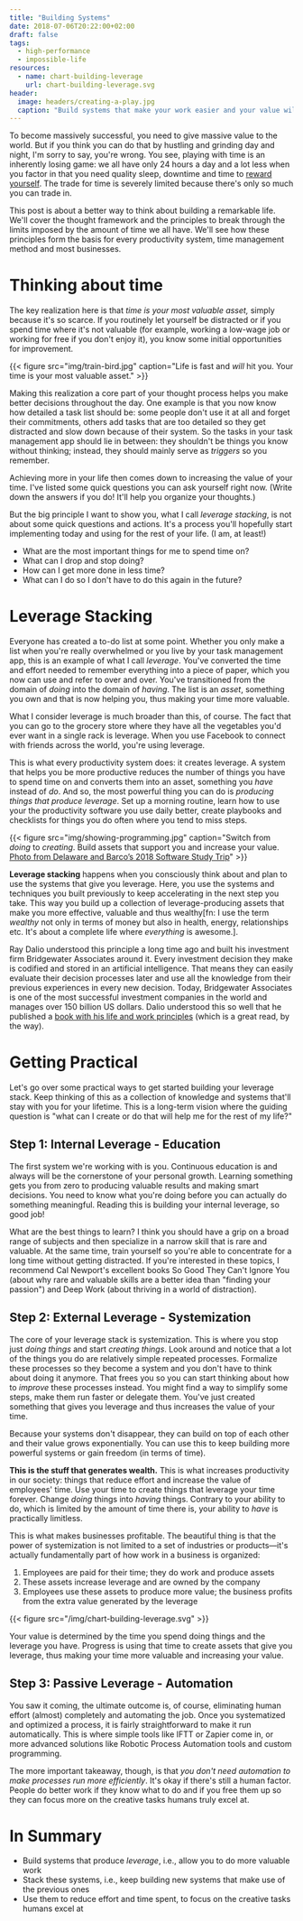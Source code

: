 ```yaml
---
title: "Building Systems"
date: 2018-07-06T20:22:00+02:00
draft: false
tags:
  - high-performance
  - impossible-life
resources:
  - name: chart-building-leverage
    url: chart-building-leverage.svg
header:
  image: headers/creating-a-play.jpg
  caption: "Build systems that make your work easier and your value will explode."
---
```


To become massively successful, you need to give massive value to the world. But if you think you can do that by hustling and grinding day and night, I'm sorry to say, you're wrong. You see, playing with time is an inherently losing game: we all have only 24 hours a day and a lot less when you factor in that you need quality sleep, downtime and time to [reward yourself](https://samyn.co/post/reward-yourself/). The trade for time is severely limited because there's only so much you can trade in.

This post is about a better way to think about building a remarkable life. We'll cover the thought framework and the principles to break through the limits imposed by the amount of time we all have. We'll see how these principles form the basis for every productivity system, time management method and most businesses.

# Thinking about time

The key realization here is that *time is your most valuable asset,* simply because it's so scarce. If you routinely let yourself be distracted or if you spend time where it's not valuable (for example, working a low-wage job or working for free if you don't enjoy it), you know some initial opportunities for improvement.

{{< figure src="img/train-bird.jpg" caption="Life is fast and *will* hit you. Your time is your most valuable asset." >}}

Making this realization a core part of your thought process helps you make better decisions throughout the day. One example is that you now know how detailed a task list should be: some people don't use it at all and forget their commitments, others add tasks that are too detailed so they get distracted and slow down because of their system. So the tasks in your task management app should lie in between: they shouldn't be things you know without thinking; instead, they should mainly serve as *triggers* so you remember.

Achieving more in your life then comes down to increasing the value of your time. I've listed some quick questions you can ask yourself right now. (Write down the answers if you do! It'll help you organize your thoughts.)

But the big principle I want to show you, what I call *leverage stacking*, is not about some quick questions and actions. It's a process you'll hopefully start implementing today and using for the rest of your life. (I am, at least!)

- What are the most important things for me to spend time on?
- What can I drop and stop doing?
- How can I get more done in less time?
- What can I do so I don't have to do this again in the future?

# Leverage Stacking

Everyone has created a to-do list at some point. Whether you only make a list when you're really overwhelmed or you live by your task management app, this is an example of what I call *leverage*. You've converted the time and effort needed to remember everything into a piece of paper, which you now can use and refer to over and over. You've transitioned from the domain of *doing* into the domain of *having*. The list is an *asset*, something you own and that is now helping you, thus making your time more valuable.

What I consider leverage is much broader than this, of course. The fact that you can go to the grocery store where they have all the vegetables you'd ever want in a single rack is leverage. When you use Facebook to connect with friends across the world, you're using leverage.

This is what every productivity system does: it creates leverage. A system that helps you be more productive reduces the number of things you have to spend time on and converts them into an asset, something you *have* instead of *do*. And so, the most powerful thing you can do is *producing things that produce leverage*. Set up a morning routine, learn how to use your the productivity software you use daily better, create playbooks and checklists for things you do often where you tend to miss steps.

{{< figure src="img/showing-programming.jpg" caption="Switch from *doing* to *creating*. Build assets that support you and increase your value. [Photo from Delaware and Barco’s 2018 Software Study Trip](https://www.softwarestudytrip.com/)" >}}

**Leverage stacking** happens when you consciously think about and plan to use the systems that give you leverage. Here, you use the systems and techniques you built previously to keep accelerating in the next step you take. This way you build up a collection of leverage-producing assets that make you more effective, valuable and thus wealthy[fn: I use the term *wealthy* not only in terms of money but also in health, energy, relationships etc. It's about a complete life where *everything* is awesome.].

Ray Dalio understood this principle a long time ago and built his investment firm Bridgewater Associates around it. Every investment decision they make is codified and stored in an artificial intelligence. That means they can easily evaluate their decision processes later and use all the knowledge from their previous experiences in every new decision. Today, Bridgewater Associates is one of the most successful investment companies in the world and manages over 150 billion US dollars. Dalio understood this so well that he published a [book with his life and work principles](http://principles.com/) (which is a great read, by the way).

# Getting Practical

Let's go over some practical ways to get started building your leverage stack. Keep thinking of this as a collection of knowledge and systems that'll stay with you for your lifetime. This is a long-term vision where the guiding question is "what can I create or do that will help me for the rest of my life?"

## Step 1: Internal Leverage - Education

The first system we're working with is you. Continuous education is and always will be the cornerstone of your personal growth. Learning something gets you from zero to producing valuable results and making smart decisions. You need to know what you're doing before you can actually do something meaningful. Reading this is building your internal leverage, so good job!

What are the best things to learn? I think you should have a grip on a broad range of subjects and then specialize in a narrow skill that is rare and valuable. At the same time, train yourself so you're able to concentrate for a long time without getting distracted. If you're interested in these topics, I recommend Cal Newport's excellent books So Good They Can't Ignore You (about why rare and valuable skills are a better idea than "finding your passion") and Deep Work (about thriving in a world of distraction).

## Step 2: External Leverage - Systemization

The core of your leverage stack is systemization. This is where you stop just *doing things* and start *creating things*. Look around and notice that a lot of the things you do are relatively simple repeated processes. Formalize these processes so they become a system and you don't have to think about doing it anymore. That frees you so you can start thinking about how to *improve* these processes instead. You might find a way to simplify some steps, make them run faster or delegate them. You've just created something that gives you leverage and thus increases the value of your time.

Because your systems don't disappear, they can build on top of each other and their value grows exponentially. You can use this to keep building more powerful systems or gain freedom (in terms of time).

**This is the stuff that generates wealth.** This is what increases productivity in our society: things that reduce effort and increase the value of employees' time. Use your time to create things that leverage your time forever. Change *doing* things into *having* things. Contrary to your ability to do, which is limited by the amount of time there is, your ability to *have* is practically limitless.

This is what makes businesses profitable. The beautiful thing is that the power of systemization is not limited to a set of industries or products—it's actually fundamentally part of how work in a business is organized: 

1. Employees are paid for their time; they do work and produce assets
2. These assets increase leverage and are owned by the company
3. Employees use these assets to produce more value; the business profits from the extra value generated by the leverage

{{< figure src="/img/chart-building-leverage.svg" >}}

Your value is determined by the time you spend doing things and the leverage you have. Progress is using that time to create assets that give you leverage, thus making your time more valuable and increasing your value.

## Step 3: Passive Leverage - Automation

You saw it coming, the ultimate outcome is, of course, eliminating human effort (almost) completely and automating the job. Once you systematized and optimized a process, it is fairly straightforward to make it run automatically. This is where simple tools like IFTT or Zapier come in, or more advanced solutions like Robotic Process Automation tools and custom programming.

The more important takeaway, though, is that *you don't need automation to make processes run more efficiently*. It's okay if there's still a human factor. People do better work if they know what to do and if you free them up so they can focus more on the creative tasks humans truly excel at.

# In Summary

- Build systems that produce *leverage*, i.e., allow you to do more valuable work
- Stack these systems, i.e., keep building new systems that make use of the previous ones
- Use them to reduce effort and time spent, to focus on the creative tasks humans excel at


